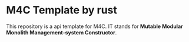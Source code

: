 # M4C Template by rust

This repository is a api template for M4C.
IT stands for **Mutable Modular Monolith Management-system Constructor**.
